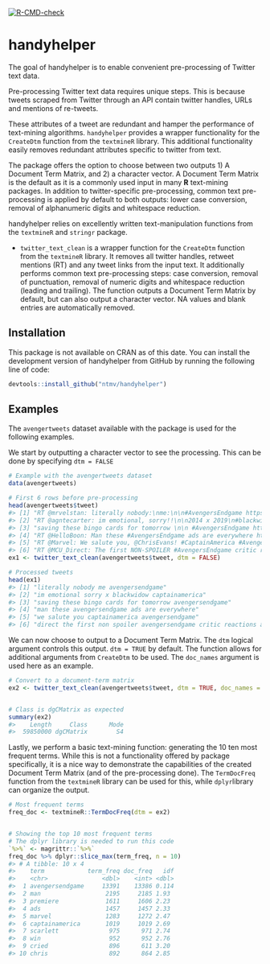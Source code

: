 
<!-- README.md is generated from README.Rmd. Please edit that file -->
<!-- badges: start -->

[![R-CMD-check](https://github.com/ntmv/handyhelper/workflows/R-CMD-check/badge.svg)](https://github.com/ntmv/handyhelper/actions)
<!-- badges: end -->

# handyhelper

The goal of handyhelper is to enable convenient pre-processing of
Twitter text data.

Pre-processing Twitter text data requires unique steps. This is because
tweets scraped from Twitter through an API contain twitter handles, URLs
and mentions of re-tweets.

These attributes of a tweet are redundant and hamper the performance of
text-mining algorithms. `handyhelper` provides a wrapper functionality
for the `CreateDtm` function from the `textmineR` library. This
additional functionality easily removes redundant attributes specific to
twitter from text.

The package offers the option to choose between two outputs 1) A
Document Term Matrix, and 2) a character vector. A Document Term Matrix
is the default as it is a commonly used input in many **R** text-mining
packages. In addition to twitter-specific pre-processing, common text
pre-processing is applied by default to both outputs: lower case
conversion, removal of alphanumeric digits and whitespace reduction.

handyhelper relies on excellently written text-manipulation functions
from the `textmineR` and `stringr` package.

-   `twitter_text_clean` is a wrapper function for the `CreateDtm`
    function from the `textmineR` library. It removes all twitter
    handles, retweet mentions (RT) and any tweet links from the input
    text. It additionally performs common text pre-processing steps:
    case conversion, removal of punctuation, removal of numeric digits
    and whitespace reduction (leading and trailing). The function
    outputs a Document Term Matrix by default, but can also output a
    character vector. NA values and blank entries are automatically
    removed.

## Installation

This package is not available on CRAN as of this date. You can install
the development version of handyhelper from GitHub by running the
following line of code:

``` r
devtools::install_github("ntmv/handyhelper")
```

## Examples

The `avengertweets` dataset available with the package is used for the
following examples.

We start by outputting a character vector to see the processing. This
can be done by specifying `dtm = FALSE`

``` r
# Example with the avengertweets dataset
data(avengertweets)

# First 6 rows before pre-processing 
head(avengertweets$tweet)
#> [1] "RT @mrvelstan: literally nobody:\nme:\n\n#AvengersEndgame https://t.co/LR9kFwfD5c"                                                          
#> [2] "RT @agntecarter: im emotional, sorry!!\n\n2014 x 2019\n#blackwidow\n#captainamerica https://t.co/xcwkCMw18w"                                
#> [3] "saving these bingo cards for tomorrow \n\n #AvengersEndgame https://t.co/d6For0jwRb"                                                        
#> [4] "RT @HelloBoon: Man these #AvengersEndgame ads are everywhere https://t.co/Q0lNf5eJsX"                                                       
#> [5] "RT @Marvel: We salute you, @ChrisEvans! #CaptainAmerica #AvengersEndgame https://t.co/VlPEpnXYgm"                                           
#> [6] "RT @MCU_Direct: The first NON-SPOILER #AvengersEndgame critic reactions are here and nearly all are exceptionally positive, with many prais"
ex1 <- twitter_text_clean(avengertweets$tweet, dtm = FALSE)

# Processed tweets
head(ex1)
#> [1] "literally nobody me avengersendgame"                                                                                             
#> [2] "im emotional sorry x blackwidow captainamerica"                                                                                  
#> [3] "saving these bingo cards for tomorrow avengersendgame"                                                                           
#> [4] "man these avengersendgame ads are everywhere"                                                                                    
#> [5] "we salute you captainamerica avengersendgame"                                                                                    
#> [6] "direct the first non spoiler avengersendgame critic reactions are here and nearly all are exceptionally positive with many prais"
```

We can now choose to output to a Document Term Matrix. The `dtm` logical
argument controls this output. `dtm = TRUE` by default. The function
allows for additional arguments from `CreateDtm` to be used. The
`doc_names` argument is used here as an example.

``` r
# Convert to a document-term matrix
ex2 <- twitter_text_clean(avengertweets$tweet, dtm = TRUE, doc_names = avengertweets$id)


# Class is dgCMatrix as expected
summary(ex2)
#>    Length     Class      Mode 
#>  59850000 dgCMatrix        S4
```

Lastly, we perform a basic text-mining function: generating the 10 ten
most frequent terms. While this is not a functionality offered by
package specifically, it is a nice way to demonstrate the capabilities
of the created Document Term Matrix (and of the pre-processing done).
The `TermDocFreq` function from the `textmineR` library can be used for
this, while `dplyr`library can organize the output.

``` r
# Most frequent terms 
freq_doc <- textmineR::TermDocFreq(dtm = ex2)


# Showing the top 10 most frequent terms 
# The dplyr library is needed to run this code
`%>%` <- magrittr::`%>%`
freq_doc %>% dplyr::slice_max(term_freq, n = 10)
#> # A tibble: 10 x 4
#>    term            term_freq doc_freq   idf
#>    <chr>               <dbl>    <int> <dbl>
#>  1 avengersendgame     13391    13386 0.114
#>  2 man                  2195     2185 1.93 
#>  3 premiere             1611     1606 2.23 
#>  4 ads                  1457     1457 2.33 
#>  5 marvel               1283     1272 2.47 
#>  6 captainamerica       1019     1019 2.69 
#>  7 scarlett              975      971 2.74 
#>  8 win                   952      952 2.76 
#>  9 cried                 896      611 3.20 
#> 10 chris                 892      864 2.85
```
